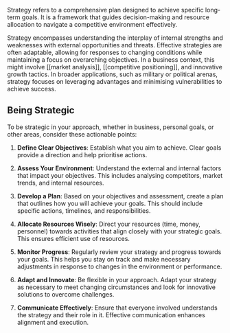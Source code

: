 Strategy refers to a comprehensive plan designed to achieve specific long-term goals. It is a framework that guides decision-making and resource allocation to navigate a competitive environment effectively. 

Strategy encompasses understanding the interplay of internal strengths and weaknesses with external opportunities and threats. Effective strategies are often adaptable, allowing for responses to changing conditions while maintaining a focus on overarching objectives. In a business context, this might involve [[market analysis]], [[competitive positioning]], and innovative growth tactics. In broader applications, such as military or political arenas, strategy focuses on leveraging advantages and minimising vulnerabilities to achieve success.

## Being Strategic

To be strategic in your approach, whether in business, personal goals, or other areas, consider these actionable points:

1. **Define Clear Objectives**: Establish what you aim to achieve. Clear goals provide a direction and help prioritise actions.
    
2. **Assess Your Environment**: Understand the external and internal factors that impact your objectives. This includes analysing competitors, market trends, and internal resources.
    
3. **Develop a Plan**: Based on your objectives and assessment, create a plan that outlines how you will achieve your goals. This should include specific actions, timelines, and responsibilities.
    
4. **Allocate Resources Wisely**: Direct your resources (time, money, personnel) towards activities that align closely with your strategic goals. This ensures efficient use of resources.
    
5. **Monitor Progress**: Regularly review your strategy and progress towards your goals. This helps you stay on track and make necessary adjustments in response to changes in the environment or performance.
    
6. **Adapt and Innovate**: Be flexible in your approach. Adapt your strategy as necessary to meet changing circumstances and look for innovative solutions to overcome challenges.
    
7. **Communicate Effectively**: Ensure that everyone involved understands the strategy and their role in it. Effective communication enhances alignment and execution.